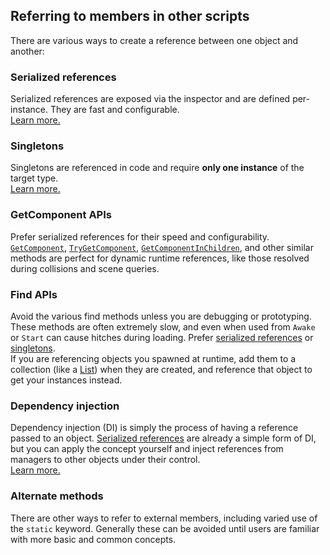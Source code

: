 ## Referring to members in other scripts

There are various ways to create a reference between one object and another:

### Serialized references
Serialized references are exposed via the inspector and are defined per-instance. They are fast and configurable.  
[Learn more.](References/Serialized%20References.md)

### Singletons
Singletons are referenced in code and require **only one instance** of the target type.  
[Learn more.](References/Singletons.md)

### GetComponent APIs
Prefer serialized references for their speed and configurability. [`GetComponent`](https://docs.unity3d.com/ScriptReference/GameObject.GetComponent.html), [`TryGetComponent`](https://docs.unity3d.com/ScriptReference/GameObject.TryGetComponent.html),
[`GetComponentInChildren`](https://docs.unity3d.com/ScriptReference/Component.GetComponentInChildren.html), and other similar methods are perfect for dynamic runtime references, like those resolved during collisions and scene queries.

### Find APIs
Avoid the various find methods unless you are debugging or prototyping. These methods are often extremely slow, and even when used from `Awake` or `Start` can cause hitches during loading. Prefer [serialized references](References/Serialized%20References.md) or [singletons](References/Singletons.md).  
If you are referencing objects you spawned at runtime, add them to a collection (like a [List](https://learn.unity.com/tutorial/lists-and-dictionaries)) when they are created, and reference that object to get your instances instead.

### Dependency injection
Dependency injection (DI) is simply the process of having a reference passed to an object. [Serialized references](References/Serialized%20References.md) are already a simple form of DI, but you can apply the concept yourself and inject references from managers to other objects under their control.  
[Learn more.](References/Simple%20Dependency%20Injection.md)  

### Alternate methods
There are other ways to refer to external members, including varied use of the `static` keyword. Generally these can be avoided until users are familiar with more basic and common concepts.